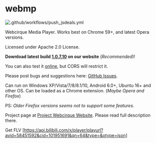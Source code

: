 # webmp

![.github/workflows/push_jsdeals.yml](https://github.com/webcirque/webmp/workflows/.github/workflows/push_jsdeals.yml/badge.svg)

Webcirque Media Player. Works best on Chrome 59+, and latest Opera versions.

Licensed under Apache 2.0 License.

<b>Download latest build [1.0.7.10](https://www.pwcq.ml/projects/webmp/builds/1.0.7.10.zip) on our website</b> (_Recommended_)!

You can also test it [online](https://webcirque.github.io/webmp), but CORS will restrict it.

Please post bugs and suggestions here: [GitHub Issues](https://github.com/webcirque/webmp/issues).

Can run on Windows XP/Vista/7/8/8.1/10, Android 6.0+, Ubuntu 16+ and other OS. Can be loaded as a Chrome extension. (_Maybe Opera and Firefox_)

PS: _Older Firefox versions seems not to support some features._

Project page at [Project Webcirque Website](https://www.pwcq.dev/project/webmp). Please read full description there.

Get FLV [https://api.bilibili.com/x/player/playurl?avid=58451592&cid=101951691&qn=64&type=&otype=json]
